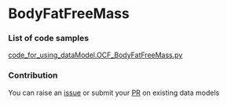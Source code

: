 # BodyFatFreeMass

### List of code samples 

<!-- 50-List of code -->

<!-- [code entry](link) -->
[code_for_using_dataModel.OCF_BodyFatFreeMass.py](https://github.com/smart-data-models/dataModel.OCF/blob/master/BodyFatFreeMass/code/code_for_using_dataModel.OCF_BodyFatFreeMass.py)


<!-- /50-List of code -->

### Contribution
You can raise an [issue](https://github.com/smart-data-models/dataModel.OCF/issues) or submit your [PR](https://github.com/smart-data-models/dataModel.OCF/pulls) on existing data models
